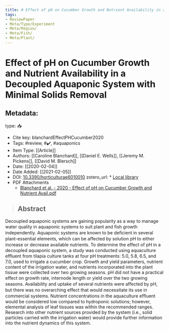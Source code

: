 ```yaml
---
title: # Effect of pH on Cucumber Growth and Nutrient Availability in a Decoupled Aquaponic System with Minimal Solids Removal
tags:
- ReviewPaper
- Meta/Type/Experiment
- Meta/Region/
- Meta/Fish/
- Meta/Plant/
---
```


# Effect of pH on Cucumber Growth and Nutrient Availability in a Decoupled Aquaponic System with Minimal Solids Removal

## Metadata:

type: 📥
* Cite key: blanchardEffectPHCucumber2020
* Tags: #review, #✔️, #aquaponics
* Item Type: [[Article]]
* Authors: [[Caroline Blanchard]], [[Daniel E. Wells]], [[Jeremy M. Pickens]], [[David M. Blersch]]
* Date: [[2020-02-04]]
* Date Added: [[2021-02-05]]
* DOI: [10.3390/horticulturae6010010](https://doi.org/10.3390/horticulturae6010010)
zotero_url: * [Local library](zotero://select/items/1_T5JKLQWN)
* PDF Attachments
	- [Blanchard et al. - 2020 - Effect of pH on Cucumber Growth and Nutrient Avail.pdf](zotero://open-pdf/library/items/NQ4FKUES)

>## Abstract

Decoupled aquaponic systems are gaining popularity as a way to manage water quality in aquaponic systems to suit plant and ﬁsh growth independently. Aquaponic systems are known to be deﬁcient in several plant-essential elements, which can be aﬀected by solution pH to either increase or decrease available nutrients. To determine the eﬀect of pH in a decoupled aquaponic system, a study was conducted using aquaculture eﬄuent from tilapia culture tanks at four pH treatments: 5.0, 5.8, 6.5, and 7.0, used to irrigate a cucumber crop. Growth and yield parameters, nutrient content of the irrigation water, and nutrients incorporated into the plant tissue were collected over two growing seasons. pH did not have a practical eﬀect on growth rate, internode length or yield over the two growing seasons. Availability and uptake of several nutrients were aﬀected by pH, but there was no overarching eﬀect that would necessitate its use in commercial systems. Nutrient concentrations in the aquaculture eﬄuent would be considered low compared to hydroponic solutions; however, elemental analysis of leaf tissues was within the recommended ranges. Research into other nutrient sources provided by the system (i.e., solid particles carried with the irrigation water) would provide further information into the nutrient dynamics of this system.


